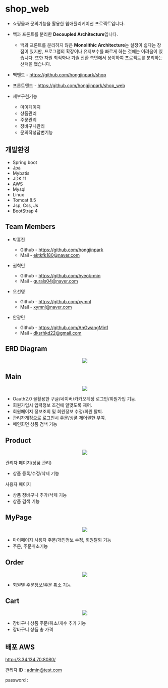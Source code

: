 # shop_web
- 쇼핑몰과 문의기능을 활용한 웹애플리케이션 프로젝트입니다.
- 백과 프론트를 분리한 **Decoupled Architecture**입니다.
    - 백과 프론트를 분리하지 않은 **Monolithic Architecture**는 설정이 쉽다는 장점이 있지만, 프로그램의 확장이나 유지보수를 빠르게 하는 것에는 어려움이 있습니다. 또한 자원 최적화나 기술 전환 측면에서 용이하여 프로젝트를 분리하는 선택을 했습니다.
    
- 백엔드 - https://github.com/hongjinpark/shop
- 프론트엔드 - https://github.com/hongjinpark/shop_web

- 세부구현기능
    - 마이페이지
    - 상품관리
    - 주문관리
    - 장바구니관리
    - 문의작성답변기능

## 개발환경

- Spring boot
- Jpa
- Mybatis
- JDK 11
- AWS
- Mysql
- Linux
- Tomcat 8.5
- Jsp, Css, Js
- BootStrap 4

## Team Members

- 박홍진
    - Github - https://github.com/hongjinpark
    - Mail - ektkfk180@naver.com

- 권혁민
    - Github - https://github.com/hyeok-min
    - Mail - gurals04@naver.com

- 오선영
    - Github - https://github.com/xymnl
    - Mail - xymnl@naver.com

- 안광민
    - Github - https://github.com/AnGwangMin1
    - Mail - dksrhkd22@gmail.com
    

## ERD Diagram
<p align="center">
  <img src="https://github.com/hongjinpark/shop/blob/master/readmeImg/erd.PNG">
</p>

## Main
<p align="center">
  <img src="https://github.com/hongjinpark/shop/blob/master/readmeImg/main.PNG">
</p>

- Oauth2.0 을활용한 구글/네이버/카카오계정 로그인/회원가입 기능.
- 회원가입시 입력정보 조건에 알맞도록 제어.
- 회원페이지 정보조회 및 회원정보 수정/회원 탈퇴.
- 관리자계정으로 로그인시 주문/상품 제어권한 부여.
- 메인화면 상품 검색 기능

## Product
<p align="center">
  <img src="https://github.com/hongjinpark/shop/blob/master/readmeImg/product.PNG">
</p>

관리자 페이지(상품 관리)
- 상품 등록/수정/삭제 기능

사용자 페이지
- 상품 장바구니 추가/삭제 기능
- 상품 검색 기능

## MyPage
<p align="center">
  <img src="https://github.com/hongjinpark/shop/blob/master/readmeImg/mypage.PNG">
</p>

- 마이페이지 사용자 주문/개인정보 수정, 회원탈퇴 기능
- 주문, 주문취소기능

## Order
<p align="center">
  <img src="https://github.com/hongjinpark/shop/blob/master/readmeImg/order.PNG">
</p>

- 회원별 주문정보/주문 취소 기능

## Cart
<p align="center">
  <img src="https://github.com/hongjinpark/shop/blob/master/readmeImg/cart.PNG">
</p>

- 장바구니 상품 주문/취소/개수 추가 기능
- 장바구니 상품 총 가격

## 배포 AWS

http://3.34.134.70:8080/

관리자 ID : admin@test.com

password :
